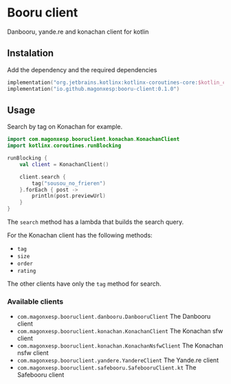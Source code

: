 # Booru client

Danbooru, yande.re and konachan client for kotlin

## Instalation

Add the dependency and the required dependencies

```kotlin
implementation("org.jetbrains.kotlinx:kotlinx-coroutines-core:$kotlin_corroutines_version") // required
implementation("io.github.magonxesp:booru-client:0.1.0")
```

## Usage

Search by tag on Konachan for example.

```kotlin
import com.magonxesp.booruclient.konachan.KonachanClient
import kotlinx.coroutines.runBlocking

runBlocking {
    val client = KonachanClient()

    client.search {
        tag("sousou_no_frieren")
    }.forEach { post ->
        println(post.previewUrl)
    }
}

```

The `search` method has a lambda that builds the search query.

For the Konachan client has the following methods:
* `tag`
* `size`
* `order`
* `rating`

The other clients have only the `tag` method for search.

### Available clients

* `com.magonxesp.booruclient.danbooru.DanbooruClient` The Danbooru client
* `com.magonxesp.booruclient.konachan.KonachanClient` The Konachan sfw client
* `com.magonxesp.booruclient.konachan.KonachanNsfwClient` The Konachan nsfw client
* `com.magonxesp.booruclient.yandere.YandereClient` The Yande.re client
* `com.magonxesp.booruclient.safebooru.SafebooruClient.kt` The Safebooru client
